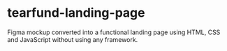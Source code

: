 # tearfund-landing-page
Figma mockup converted into a functional landing page using HTML, CSS and JavaScript without using any framework.
